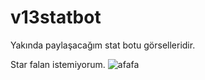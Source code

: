 # v13statbot
Yakında paylaşacağım stat botu görselleridir.

Star falan istemiyorum.
![afafa](https://user-images.githubusercontent.com/77726399/224070857-4b661439-cb3c-4266-a3c8-791948d5444b.png)
